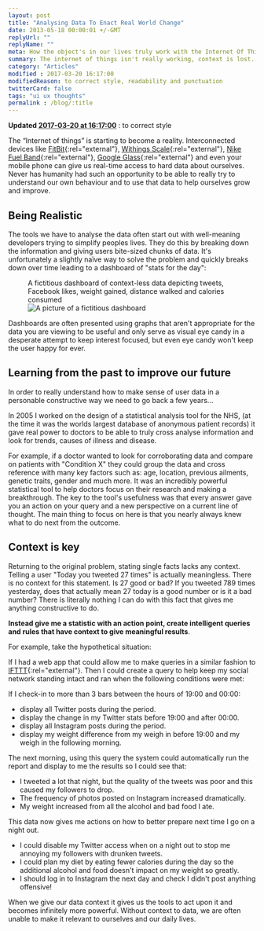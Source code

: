 ```yaml
---
layout: post
title: "Analysing Data To Enact Real World Change"
date: 2013-05-18 00:00:01 +/-GMT
replyUrl: ""
replyName: ""
meta: How the object's in our lives truly work with the Internet Of Things.
summary: The internet of things isn't really working, context is lost.
category: "Articles"
modified : 2017-03-20 16:17:00
modifiedReason: to correct style, readability and punctuation
twitterCard: false
tags: "ui ux thoughts"
permalink : /blog/:title
---
```

<p><span class="dt-updated">
    <strong>Updated <abbr class="value" title="2017-03-20 16:17:00">2017-03-20 at 16:17:00</abbr></strong> : to correct style
</span></p>

The “Internet of things” is starting to become a reality. Interconnected devices like [FitBit](https://fitbit.com "Fitbit"){:rel="external"}, [Withings Scale](https://www.withings.com/en/bodyanalyzer){:rel="external"}, [Nike Fuel Band](https://www.nike.com/Fuelband){:rel="external"}, [Google Glass](https://www.google.com/glass/start/){:rel="external"} and even your mobile phone can give us real-time access to hard data about ourselves. Never has humanity had such an opportunity to be able to really try to understand our own behaviour and to use that data to help ourselves grow and improve.

## Being Realistic
The tools we have to analyse the data often start out with well-meaning developers trying to simplify peoples lives. They do this by breaking down the information and giving users bite-sized chunks of data. It's unfortunately a slightly naïve way to solve the problem and quickly breaks down over time leading to a dashboard of "stats for the day":

<figure>
<figcaption>A fictitious dashboard of context-less data depicting tweets, Facebook likes, weight gained, distance walked and calories consumed</figcaption>
<img src="{{site.url}}/images/blog/2013-05-18/dashboard.png" alt="A picture of a fictitious dashboard">
</figure>

Dashboards are often presented using graphs that aren't appropriate for the data you are viewing to be useful and only serve as visual eye candy in a desperate attempt to keep interest focused, but even eye candy won't keep the user happy for ever.

## Learning from the past to improve our future
In order to really understand how to make sense of user data in a personable constructive way we need to go back a few years...

In 2005 I worked on the design of a statistical analysis tool for the NHS, (at the time it was the worlds largest database of anonymous patient records) it gave real power to doctors to be able to truly cross analyse information and look for trends, causes of illness and disease.

For example, if a doctor wanted to look for corroborating data and compare on patients with "Condition X" they could group the data and cross reference with many key factors such as: age, location, previous ailments, genetic traits, gender and much more. It was an incredibly powerful statistical tool to help doctors focus on their research and making a breakthrough.
The key to the tool's usefulness was that every answer gave you an action on your query and a new perspective on a current line of thought. The main thing to focus on here is that you nearly always knew what to do next from the outcome.

## Context is key
Returning to the original problem, stating single facts lacks any context. Telling a user "Today you tweeted 27 times" is actually meaningless. There is no context for this statement. Is 27 good or bad? If you tweeted 789 times yesterday, does that actually mean 27 today is a good number or is it a bad number? There is literally nothing I can do with this fact that gives me anything constructive to do.

**Instead give me a statistic with an action point, create intelligent queries and rules that have context to give meaningful results**.

For example, take the hypothetical situation:

If I had a web app that could allow me to make queries in a similar fashion to [IFTTT](https://www.ifttt.com/ "IFTTT"){:rel="external"}. Then I could create a query to help keep my social network standing intact and ran when the following conditions were met:

If I check-in to more than 3 bars between the hours of 19:00 and 00:00:

-  display all Twitter posts during the period.
-  display the change in my Twitter stats before 19:00 and after 00:00.
-  display all Instagram posts during the period.
-  display my weight difference from my weigh in before 19:00 and my weigh in the following morning.

The next morning, using this query the system could automatically run the report and display to me the results so I could see that:

-  I tweeted a lot that night, but the quality of the tweets was poor and this caused my followers to drop.
-  The frequency of photos posted on Instagram increased dramatically.
-  My weight increased from all the alcohol and bad food I ate.

This data now gives me actions on how to better prepare next time I go on a night out.

-  I could disable my Twitter access when on a night out to stop me annoying my followers with drunken tweets.
-  I could plan my diet by eating fewer calories during the day so the additional alcohol and food doesn't impact on my weight so greatly.
-  I should log in to Instagram the next day and check I didn't post anything offensive!

When we give our data context it gives us the tools to act upon it and becomes infinitely more powerful. Without context to data, we are often unable to make it relevant to ourselves and our daily lives.
